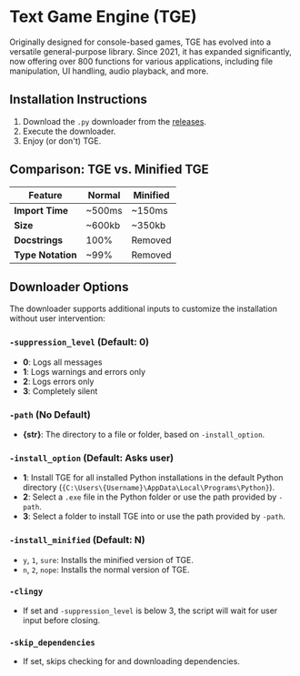 # Text Game Engine (TGE)

Originally designed for console-based games, TGE has evolved into a versatile general-purpose library. Since 2021, it has expanded significantly, now offering over 800 functions for various applications, including file manipulation, UI handling, audio playback, and more.

## Installation Instructions

1. Download the `.py` downloader from the [releases](#).
2. Execute the downloader.
3. Enjoy (or don't) TGE.

## Comparison: TGE vs. Minified TGE

| Feature           | Normal      | Minified    |
|-------------------|-------------|-------------|
| **Import Time**   | ~500ms      | ~150ms      |
| **Size**          | ~600kb      | ~350kb      |
| **Docstrings**    | 100%        | Removed     |
| **Type Notation** | ~99%        | Removed     |

## Downloader Options

The downloader supports additional inputs to customize the installation without user intervention:

### `-suppression_level` (Default: 0)

- **0**: Logs all messages
- **1**: Logs warnings and errors only
- **2**: Logs errors only
- **3**: Completely silent

### `-path` (No Default)

- **{str}**: The directory to a file or folder, based on `-install_option`.

### `-install_option` (Default: Asks user)

- **1**: Install TGE for all installed Python installations in the default Python directory (`{C:\Users\{Username}\AppData\Local\Programs\Python}`).
- **2**: Select a `.exe` file in the Python folder or use the path provided by `-path`.
- **3**: Select a folder to install TGE into or use the path provided by `-path`.

### `-install_minified` (Default: N)

- `y`, `1`, `sure`: Installs the minified version of TGE.
- `n`, `2`, `nope`: Installs the normal version of TGE.

### `-clingy`

- If set and `-suppression_level` is below 3, the script will wait for user input before closing.

### `-skip_dependencies`

- If set, skips checking for and downloading dependencies.
